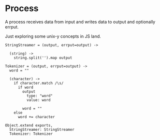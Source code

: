 Process
=======

A process receives data from input and writes data to output and optionally errput.

Just exploring some unix-y concepts in JS land.

    StringStreamer = (output, errput=output) ->

      (string) ->
        string.split('').map output

    Tokenizer = (output, errput=output) ->
      word = ""

      (character) ->
        if character.match /\s/
          if word
            output
              type: "word"
              value: word

            word = ""
        else
          word += character

    Object.extend exports,
      StringStreamer: StringStreamer
      Tokenizer: Tokenizer
